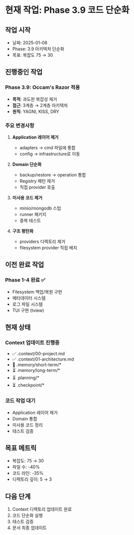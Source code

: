 # 현재 작업: Phase 3.9 코드 단순화

## 작업 시작
- 날짜: 2025-01-08
- Phase: 3.9 아키텍처 단순화
- 목표: 복잡도 75 → 30

## 진행중인 작업
### Phase 3.9: Occam's Razor 적용
- **목적**: 과도한 복잡성 제거
- **접근**: 3계층 → 2계층 아키텍처
- **원칙**: YAGNI, KISS, DRY

### 주요 변경사항
1. **Application 레이어 제거**
   - adapters → cmd 파일에 통합
   - config → infrastructure로 이동

2. **Domain 단순화**
   - backup/restore → operation 통합
   - Registry 패턴 제거
   - 직접 provider 호출

3. **미사용 코드 제거**
   - minio/mongodb 스텁
   - runner 패키지
   - 중복 테스트

4. **구조 평탄화**
   - providers 디렉토리 제거
   - filesystem provider 직접 배치

## 이전 완료 작업
### Phase 1-4 완료 ✅
- Filesystem 백업/복원 구현
- 메타데이터 시스템
- 로그 파일 시스템
- TUI 구현 (tview)

## 현재 상태
### Context 업데이트 진행중
- ✅ .context/00-project.md
- ✅ .context/01-architecture.md
- 🔄 .memory/short-term/*
- ⏳ .memory/long-term/*
- ⏳ .planning/*
- ⏳ .checkpoint/*

### 코드 작업 대기
- Application 레이어 제거
- Domain 통합
- 미사용 코드 정리
- 테스트 검증

## 목표 메트릭
- 복잡도: 75 → 30
- 파일 수: -40%
- 코드 라인: -35%
- 디렉토리 깊이: 5 → 3

## 다음 단계
1. Context 디렉토리 업데이트 완료
2. 코드 단순화 실행
3. 테스트 검증
4. 문서 최종 업데이트